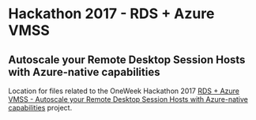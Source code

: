 # Hackathon 2017 - RDS + Azure VMSS
## Autoscale your Remote Desktop Session Hosts with Azure-native capabilities 

Location for files related to the OneWeek Hackathon 2017 [RDS + Azure VMSS - Autoscale your Remote Desktop Session Hosts with Azure-native capabilities](https://garagehackbox.azurewebsites.net/hackathons/1074/projects/67089) project.


